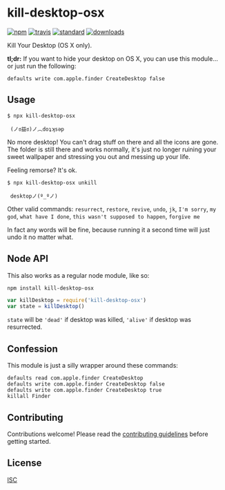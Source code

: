 # kill-desktop-osx

[![npm][1]][2]
[![travis][3]][4]
[![standard][5]][6]
[![downloads][7]][2]

[1]: https://img.shields.io/npm/v/kill-desktop-osx.svg?style=flat-square
[2]: https://www.npmjs.com/package/kill-desktop-osx
[3]: https://img.shields.io/travis/ungoldman/kill-desktop-osx/master.svg?style=flat-square
[4]: https://travis-ci.org/ungoldman/kill-desktop-osx
[5]: https://img.shields.io/badge/code%20style-standard-brightgreen.svg?style=flat-square
[6]: http://standardjs.com/
[7]: https://img.shields.io/npm/dm/kill-desktop-osx.svg?style=flat-square

Kill Your Desktop (OS X only).

**tl;dr:** If you want to hide your desktop on OS X, you can use this module... or just run the following:

```
defaults write com.apple.finder CreateDesktop false
```

## Usage

```
$ npx kill-desktop-osx

 (ノಠ益ಠ)ノ︵doʇʞsǝp
```

No more desktop! You can't drag stuff on there and all the icons are gone. The folder is still there and works normally, it's just no longer ruining your sweet wallpaper and stressing you out and messing up your life.

Feeling remorse? It's ok.

```
$ npx kill-desktop-osx unkill

 desktopノ(º_ºノ)
```

Other valid commands: `resurrect`, `restore`, `revive`, `undo`, `jk`, `I'm sorry`, `my god`, `what have I done`, `this wasn't supposed to happen`, `forgive me`

In fact any words will be fine, because running it a second time will just undo it no matter what.

## Node API

This also works as a regular node module, like so:

```
npm install kill-desktop-osx
```

```js
var killDesktop = require('kill-desktop-osx')
var state = killDesktop()
```

`state` will be `'dead'` if desktop was killed, `'alive'` if desktop was resurrected.

## Confession

This module is just a silly wrapper around these commands:

```
defaults read com.apple.finder CreateDesktop
defaults write com.apple.finder CreateDesktop false
defaults write com.apple.finder CreateDesktop true
killall Finder
```

## Contributing

Contributions welcome! Please read the [contributing guidelines](CONTRIBUTING.md) before getting started.

## License

[ISC](LICENSE.md)
